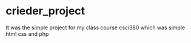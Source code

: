 # crieder_project
It was the simple project for my class course csci380 which was simple html css and php
